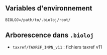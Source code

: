 #

## Variables d'environnement

```
BIOLOJ=/path/to/.bioloj/root/
```

## Arborescence dans `.bioloj`

* `taxref/TAXREF_INPN_v11` : fichiers taxref v11